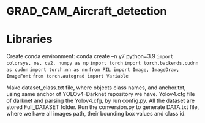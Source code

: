 # GRAD_CAM_Aircraft_detection

# Libraries 
Create conda environment: conda create –n y7 python=3.9
`
import colorsys, os, cv2, numpy as np
`
`
import torch
`
`
import torch.backends.cudnn as cudnn
`
`
import torch.nn as nn
`
`
from PIL import Image, ImageDraw, ImageFont
`
`
from torch.autograd import Variable
`

Make dataset_class.txt file, where objects class names, and anchor.txt, using same anchor of YOLOv4-Darknet repository 
we have. Yolov4.cfg file of darknet and parsing the Yolov4.cfg, by run config.py. All the dataset are stored Full_DATASET folder. 
Run the conversion.py to generate DATA.txt file, where we have all images path, their bounding box values and class id.
